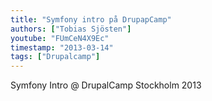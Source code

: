 ```yaml
---
title: "Symfony intro på DrupapCamp"
authors: ["Tobias Sjösten"]
youtube: "FUmCeN4X9Ec"
timestamp: "2013-03-14"
tags: ["Drupalcamp"]
---
```


Symfony Intro @ DrupalCamp Stockholm 2013